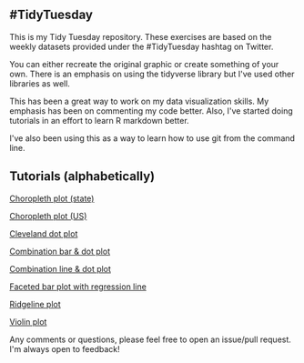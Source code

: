 ## #TidyTuesday

This is my Tidy Tuesday repository. These exercises are based on the weekly datasets provided under the #TidyTuesday hashtag on Twitter.

You can either recreate the original graphic or create something of your own. There is an emphasis on using the tidyverse library but I've used other libraries as well.

This has been a great way to work on my data visualization skills. My emphasis has been on commenting my code better. Also, I've started doing tutorials in an effort to learn R markdown better.

I've also been using this as a way to learn how to use git from the command line.

## Tutorials (alphabetically)

[Choropleth plot (state)](https://github.com/sapo83/TidyTuesday/blob/master/TT.9.18.18/IL.airport.choropleth.md)

[Choropleth plot (US)](https://github.com/sapo83/TidyTuesday/blob/master/TT.9.11.18/TT.9.11.18.choropleth.md)

[Cleveland dot plot](https://github.com/sapo83/TidyTuesday/blob/master/TT.9.25.18/cleveland.dotplot.md)

[Combination bar & dot plot](https://github.com/sapo83/TidyTuesday/blob/master/TT.6.5.18/1.md)

[Combination line & dot plot](https://github.com/sapo83/TidyTuesday/blob/master/TT.8.28.18/TT.8.28.18.line.dot.plot.md)

[Faceted bar plot with regression line](https://github.com/sapo83/TidyTuesday/blob/master/TT.8.21.18/1.md)

[Ridgeline plot](https://github.com/sapo83/TidyTuesday/blob/master/TT.9.4.18/TT.9.4.18.ridgeline.md)

[Violin plot](https://github.com/sapo83/TidyTuesday/blob/master/TT.9.4.18/TT.9.4.18.box.plot.md)


Any comments or questions, please feel free to open an issue/pull request. I'm always open to feedback!
